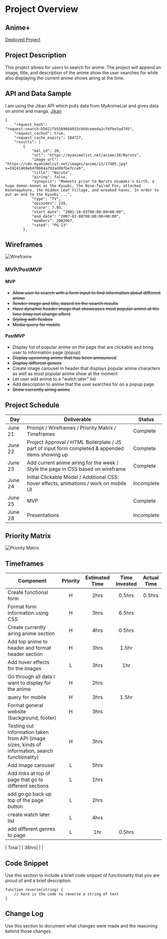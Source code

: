 # Project Overview

## Anime+

[Deployed Project](URL)

## Project Description

This project allows for users to search for anime. The project will append an image, title, and description of the anime show the user searches for while also displaying the current anime shows airing at the time.

## API and Data Sample

I am using the Jikan API which pulls data from MyAnimeList and gives data on anime and manga. [Jikan](https://jikan.docs.apiary.io/#)


```
{
    "request_hash": "request:search:b5021fb5569664933c0ddceeeda2cfdfbe5ad745",
    "request_cached": true,
    "request_cache_expiry": 184727,
    "results": [
        {
            "mal_id": 20,
            "url": "https://myanimelist.net/anime/20/Naruto",
            "image_url": "https://cdn.myanimelist.net/images/anime/13/17405.jpg?s=59241469eb470604a792add6fbe7cce6",
            "title": "Naruto",
            "airing": false,
            "synopsis": "Moments prior to Naruto Uzumaki's birth, a huge demon known as the Kyuubi, the Nine-Tailed Fox, attacked Konohagakure, the Hidden Leaf Village, and wreaked havoc. In order to put an end to the Kyuubi'...",
            "type": "TV",
            "episodes": 220,
            "score": 7.93,
            "start_date": "2002-10-03T00:00:00+00:00",
            "end_date": "2007-02-08T00:00:00+00:00",
            "members": 2082967,
            "rated": "PG-13"
        },
```

## Wireframes

![Wireframe](https://i.imgur.com/JouFioF.png)

### MVP/PostMVP

#### MVP 

- ~~Allow user to search with a form input to find information about different anime~~
- ~~Render image and title, based on the search results~~
- ~~Have dynamic header image that showcases most popular anime at the time (may not change often)~~
- ~~Styling with flexbox~~
- ~~Media query for mobile~~


#### PostMVP  

- Display list of popular anime on the page that are clickable and bring user to information page (popup)
- ~~Display upcoming anime that has been announced~~
- ~~Display different genres~~
- Create image carousel in header that displays popular anime characters as well as most popular anime show at the moment
- Let user add anime to a "watch later" list
- Add description to anime that the user searches for on a popup page
- ~~Show currently airing anime~~

## Project Schedule

|  Day | Deliverable | Status
|---|---| ---|
|June 21| Prompt / Wireframes / Priority Matrix / Timeframes | Complete
|June 22| Project Approval / HTML Boilerplate / JS part of input form completed & appended items showing up | Complete
|June 23| Add current anime airing for the week / Style the page in CSS based on wireframe | Complete
|June 24| Initial Clickable Model / Additional CSS: hover effects,  animations / work on mobile UI  | Incomplete
|June 25| MVP | Complete
|June 28| Presentations | Incomplete

## Priority Matrix

![Priority Matrix](https://i.imgur.com/CQXfcIZ.png)

## Timeframes

| Component | Priority | Estimated Time | Time Invested | Actual Time |
| --- | :---: |  :---: | :---: | :---: |
| Create functional form | H |2hrs| 0.5hrs | 0.5hrs |
| Format form information using CSS | H | 3hrs| 6.5hrs | |
| Create currently airing anime section | H | 4hrs| 0.5hrs |  |
| Add top anime to header and format header section | H | 3hrs| 1.5hr |  |
| Add hover effects for the images | L | 3hrs| 1hr |  |
| Go through all data I want to display for the anime | H | 2hrs| |  |
| query for mobile | H | 3hrs| 1.5hr |  |
| Format general website (background, footer) | H | 3hrs|  |  |
| Testing out information taken from API (image sizes, kinds of information, search functionality) | H | 3hrs|  |  |
| Add image carousel | L | 5hrs|  |  |
| Add links at top of page that go to different sections | L | 1hrs|  |  |
| add go go back up top of the page button | L | 2hrs|  |  |
| create watch later list | L | 4hrs|  |  |
| add different genres to page | L | 1hr| 0.5hrs |  |

| Total |  | 38hrs|  |  |

## Code Snippet

Use this section to include a brief code snippet of functionality that you are proud of and a brief description.  

```
function reverse(string) {
	// here is the code to reverse a string of text
}
```

## Change Log
 Use this section to document what changes were made and the reasoning behind those changes.  
